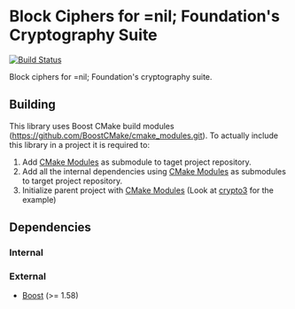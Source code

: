 # Block Ciphers for =nil; Foundation's Cryptography Suite
[![Build Status](https://travis-ci.com/NilFoundation/block.svg?branch=master)](https://travis-ci.com/NilFoundation/block)

Block ciphers for =nil; Foundation's cryptography suite.

## Building

This library uses Boost CMake build modules (https://github.com/BoostCMake/cmake_modules.git). 
To actually include this library in a project it is required to:

1. Add [CMake Modules](https://github.com/BoostCMake/cmake_modules.git) as submodule to taget project repository.
2. Add all the internal dependencies using [CMake Modules](https://github.com/BoostCMake/cmake_modules.git) as submodules to target project repository.
3. Initialize parent project with [CMake Modules](https://github.com/BoostCMake/cmake_modules.git) (Look at [crypto3](https://github.com/nilfoundation/crypto3.git) for the example)

## Dependencies

### Internal

### External
* [Boost](https://boost.org) (>= 1.58)
